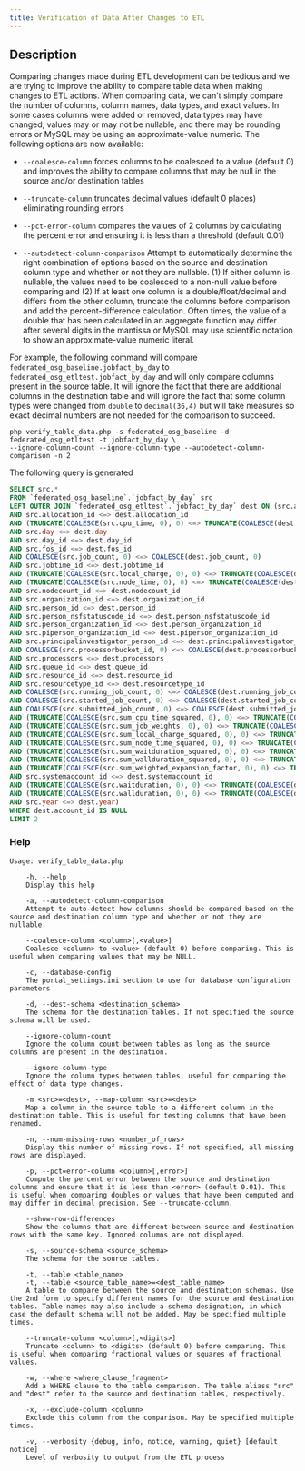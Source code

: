 ```yaml
---
title: Verification of Data After Changes to ETL
---
```


## Description

Comparing changes made during ETL development can be tedious and we are trying to improve the
ability to compare table data when making changes to ETL actions. When comparing data, we can't
simply compare the number of columns, column names, data types, and exact values. In some cases
columns were added or removed, data types may have changed, values may or may not be nullable, and
there may be rounding errors or MySQL may be using an approximate-value numeric. The following
options are now available:

- `--coalesce-column` forces columns to be coalesced to a value (default 0) and improves the ability
  to compare columns that may be null in the source and/or destination tables

- `--truncate-column` truncates decimal values (default 0 places) eliminating rounding errors

- `--pct-error-column` compares the values of 2 columns by calculating the percent error and
  ensuring it is less than a threshold (default 0.01)
  
- `--autodetect-column-comparison` Attempt to automatically determine the right combination of
  options based on the source and destination column type and whether or not they are nullable.  (1)
  If either column is nullable, the values need to be coalesced to a non-null value before comparing
  and (2) If at least one column is a double/float/decimal and differs from the other column,
  truncate the columns before comparison and add the percent-difference calculation. Often times,
  the value of a double that has been calculated in an aggregate function may differ after several
  digits in the mantissa or MySQL may use scientific notation to show an approximate-value numeric
  literal.

For example, the following command will compare `federated_osg_baseline.jobfact_by_day` to
`federated_osg_etltest.jobfact_by_day` and will only compare columns present in the source table. It
will ignore the fact that there are additional columns in the destination table and will ignore the
fact that some column types were changed from `double` to `decimal(36,4)` but will take measures so
exact decimal numbers are not needed for the comparison to succeed.

```
php verify_table_data.php -s federated_osg_baseline -d federated_osg_etltest -t jobfact_by_day \
--ignore-column-count --ignore-column-type --autodetect-column-comparison -n 2
```

The following query is generated

```sql
SELECT src.*
FROM `federated_osg_baseline`.`jobfact_by_day` src
LEFT OUTER JOIN `federated_osg_etltest`.`jobfact_by_day` dest ON (src.account_id <=> dest.account_id
AND src.allocation_id <=> dest.allocation_id
AND (TRUNCATE(COALESCE(src.cpu_time, 0), 0) <=> TRUNCATE(COALESCE(dest.cpu_time, 0), 0) OR ABS((TRUNCATE(COALESCE(dest.cpu_time, 0), 0) - TRUNCATE(COALESCE(src.cpu_time, 0), 0)) / TRUNCATE(COALESCE(src.cpu_time, 0), 0)) <= 0.000100000000000)
AND src.day <=> dest.day
AND src.day_id <=> dest.day_id
AND src.fos_id <=> dest.fos_id
AND COALESCE(src.job_count, 0) <=> COALESCE(dest.job_count, 0)
AND src.jobtime_id <=> dest.jobtime_id
AND (TRUNCATE(COALESCE(src.local_charge, 0), 0) <=> TRUNCATE(COALESCE(dest.local_charge, 0), 0) OR ABS((TRUNCATE(COALESCE(dest.local_charge, 0), 0) - TRUNCATE(COALESCE(src.local_charge, 0), 0)) / TRUNCATE(COALESCE(src.local_charge, 0), 0)) <= 0.000100000000000)
AND (TRUNCATE(COALESCE(src.node_time, 0), 0) <=> TRUNCATE(COALESCE(dest.node_time, 0), 0) OR ABS((TRUNCATE(COALESCE(dest.node_time, 0), 0) - TRUNCATE(COALESCE(src.node_time, 0), 0)) / TRUNCATE(COALESCE(src.node_time, 0), 0)) <= 0.000100000000000)
AND src.nodecount_id <=> dest.nodecount_id
AND src.organization_id <=> dest.organization_id
AND src.person_id <=> dest.person_id
AND src.person_nsfstatuscode_id <=> dest.person_nsfstatuscode_id
AND src.person_organization_id <=> dest.person_organization_id
AND src.piperson_organization_id <=> dest.piperson_organization_id
AND src.principalinvestigator_person_id <=> dest.principalinvestigator_person_id
AND COALESCE(src.processorbucket_id, 0) <=> COALESCE(dest.processorbucket_id, 0)
AND src.processors <=> dest.processors
AND src.queue_id <=> dest.queue_id
AND src.resource_id <=> dest.resource_id
AND src.resourcetype_id <=> dest.resourcetype_id
AND COALESCE(src.running_job_count, 0) <=> COALESCE(dest.running_job_count, 0)
AND COALESCE(src.started_job_count, 0) <=> COALESCE(dest.started_job_count, 0)
AND COALESCE(src.submitted_job_count, 0) <=> COALESCE(dest.submitted_job_count, 0)
AND (TRUNCATE(COALESCE(src.sum_cpu_time_squared, 0), 0) <=> TRUNCATE(COALESCE(dest.sum_cpu_time_squared, 0), 0) OR ABS((TRUNCATE(COALESCE(dest.sum_cpu_time_squared, 0), 0) - TRUNCATE(COALESCE(src.sum_cpu_time_squared, 0), 0)) / TRUNCATE(COALESCE(src.sum_cpu_time_squared, 0), 0)) <= 0.000100000000000)
AND (TRUNCATE(COALESCE(src.sum_job_weights, 0), 0) <=> TRUNCATE(COALESCE(dest.sum_job_weights, 0), 0) OR ABS((TRUNCATE(COALESCE(dest.sum_job_weights, 0), 0) - TRUNCATE(COALESCE(src.sum_job_weights, 0), 0)) / TRUNCATE(COALESCE(src.sum_job_weights, 0), 0)) <= 0.000100000000000)
AND (TRUNCATE(COALESCE(src.sum_local_charge_squared, 0), 0) <=> TRUNCATE(COALESCE(dest.sum_local_charge_squared, 0), 0) OR ABS((TRUNCATE(COALESCE(dest.sum_local_charge_squared, 0), 0) - TRUNCATE(COALESCE(src.sum_local_charge_squared, 0), 0)) / TRUNCATE(COALESCE(src.sum_local_charge_squared, 0), 0)) <= 0.000100000000000)
AND (TRUNCATE(COALESCE(src.sum_node_time_squared, 0), 0) <=> TRUNCATE(COALESCE(dest.sum_node_time_squared, 0), 0) OR ABS((TRUNCATE(COALESCE(dest.sum_node_time_squared, 0), 0) - TRUNCATE(COALESCE(src.sum_node_time_squared, 0), 0)) / TRUNCATE(COALESCE(src.sum_node_time_squared, 0), 0)) <= 0.000100000000000)
AND (TRUNCATE(COALESCE(src.sum_waitduration_squared, 0), 0) <=> TRUNCATE(COALESCE(dest.sum_waitduration_squared, 0), 0) OR ABS((TRUNCATE(COALESCE(dest.sum_waitduration_squared, 0), 0) - TRUNCATE(COALESCE(src.sum_waitduration_squared, 0), 0)) / TRUNCATE(COALESCE(src.sum_waitduration_squared, 0), 0)) <= 0.000100000000000)
AND (TRUNCATE(COALESCE(src.sum_wallduration_squared, 0), 0) <=> TRUNCATE(COALESCE(dest.sum_wallduration_squared, 0), 0) OR ABS((TRUNCATE(COALESCE(dest.sum_wallduration_squared, 0), 0) - TRUNCATE(COALESCE(src.sum_wallduration_squared, 0), 0)) / TRUNCATE(COALESCE(src.sum_wallduration_squared, 0), 0)) <= 0.000100000000000)
AND (TRUNCATE(COALESCE(src.sum_weighted_expansion_factor, 0), 0) <=> TRUNCATE(COALESCE(dest.sum_weighted_expansion_factor, 0), 0) OR ABS((TRUNCATE(COALESCE(dest.sum_weighted_expansion_factor, 0), 0) - TRUNCATE(COALESCE(src.sum_weighted_expansion_factor, 0), 0)) / TRUNCATE(COALESCE(src.sum_weighted_expansion_factor, 0), 0)) <= 0.000100000000000)
AND src.systemaccount_id <=> dest.systemaccount_id
AND (TRUNCATE(COALESCE(src.waitduration, 0), 0) <=> TRUNCATE(COALESCE(dest.waitduration, 0), 0) OR ABS((TRUNCATE(COALESCE(dest.waitduration, 0), 0) - TRUNCATE(COALESCE(src.waitduration, 0), 0)) / TRUNCATE(COALESCE(src.waitduration, 0), 0)) <= 0.000100000000000)
AND (TRUNCATE(COALESCE(src.wallduration, 0), 0) <=> TRUNCATE(COALESCE(dest.wallduration, 0), 0) OR ABS((TRUNCATE(COALESCE(dest.wallduration, 0), 0) - TRUNCATE(COALESCE(src.wallduration, 0), 0)) / TRUNCATE(COALESCE(src.wallduration, 0), 0)) <= 0.000100000000000)
AND src.year <=> dest.year)
WHERE dest.account_id IS NULL
LIMIT 2
```

### Help

```
Usage: verify_table_data.php

    -h, --help
    Display this help

    -a, --autodetect-column-comparison
    Attempt to auto-detect how columns should be compared based on the source and destination column type and whether or not they are nullable.

    --coalesce-column <column>[,<value>]
    Coalesce <column> to <value> (default 0) before comparing. This is useful when comparing values that may be NULL.

    -c, --database-config
    The portal_settings.ini section to use for database configuration parameters

    -d, --dest-schema <destination_schema>
    The schema for the destination tables. If not specified the source schema will be used.

    --ignore-column-count
    Ignore the column count between tables as long as the source columns are present in the destination.

    --ignore-column-type
    Ignore the column types between tables, useful for comparing the effect of data type changes.

    -m <src>=<dest>, --map-column <src>=<dest>
    Map a column in the source table to a different column in the destination table. This is useful for testing columns that have been renamed.

    -n, --num-missing-rows <number_of_rows>
    Display this number of missing rows. If not specified, all missing rows are displayed.

    -p, --pct=error-column <column>[,error>]
    Compute the percent error between the source and destination columns and ensure that it is less than <error> (default 0.01). This is useful when comparing doubles or values that have been computed and may differ in decimal precision. See --truncate-column.

    --show-row-differences
    Show the columns that are different between source and destination rows with the same key. Ignored columns are not displayed.

    -s, --source-schema <source_schema>
    The schema for the source tables.

    -t, --table <table_name>
    -t, --table <source_table_name>=<dest_table_name>
    A table to compare between the source and destination schemas. Use the 2nd form to specify different names for the source and destination tables. Table names may also include a schema designation, in which case the default schema will not be added. May be specified multiple times.

    --truncate-column <column>[,<digits>]
    Truncate <column> to <digits> (default 0) before comparing. This is useful when comparing fractional values or squares of fractional values.

    -w, --where <where_clause_fragment>
    Add a WHERE clause to the table comparison. The table aliass "src" and "dest" refer to the source and destination tables, respectively.

    -x, --exclude-column <column>
    Exclude this column from the comparison. May be specified multiple times.

    -v, --verbosity {debug, info, notice, warning, quiet} [default notice]
    Level of verbosity to output from the ETL process
```

